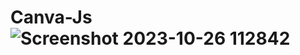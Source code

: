 # Canva-Js![Screenshot 2023-10-26 112842](https://github.com/Subham-Coder-24/Canva-Js/assets/85586258/58e3552e-72d2-477e-9ef1-fd49b99bd302)

